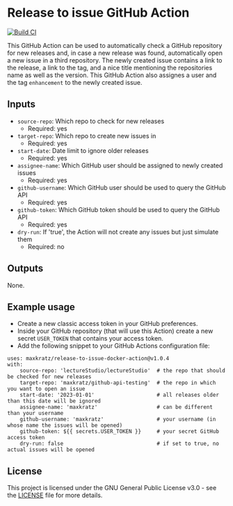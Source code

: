 # Release to issue GitHub Action

[![Build CI](https://github.com/maxkratz/release-to-issue-docker-action/actions/workflows/build-ci.yml/badge.svg)](https://github.com/maxkratz/release-to-issue-docker-action/actions/workflows/build-ci.yml)

This GitHub Action can be used to automatically check a GitHub repository for new releases and, in case a new release was found, automatically open a new issue in a third repository.
The newly created issue contains a link to the release, a link to the tag, and a nice title mentioning the repositories name as well as the version.
This GitHub Action also assignes a user and the tag `enhancement` to the newly created issue.

## Inputs

- `source-repo`: Which repo to check for new releases
    - Required: yes
- `target-repo`: Which repo to create new issues in
    - Required: yes
- `start-date`: Date limit to ignore older releases
    - Required: yes
- `assignee-name`: Which GitHub user should be assigned to newly created issues
    - Required: yes
- `github-username`: Which GitHub user should be used to query the GitHub API
    - Required: yes
- `github-token`: Which GitHub token should be used to query the GitHub API
    - Required: yes
- `dry-run`: If 'true', the Action will not create any issues but just simulate them
    - Required: no

## Outputs

None.

## Example usage

- Create a new classic access token in your GitHub preferences.
- Inside your GitHub repository (that will use this Action) create a new secret `USER_TOKEN` that contains your access token.
- Add the following snippet to your GitHub Actions configuration file:

```
uses: maxkratz/release-to-issue-docker-action@v1.0.4
with:
    source-repo: 'lectureStudio/lectureStudio'  # the repo that should be checked for new releases
    target-repo: 'maxkratz/github-api-testing'  # the repo in which you want to open an issue
    start-date: '2023-01-01'                    # all releases older than this date will be ignored
    assignee-name: 'maxkratz'                   # can be different than your username
    github-username: 'maxkratz'                 # your username (in whose name the issues will be opened)
    github-token: ${{ secrets.USER_TOKEN }}     # your secret GitHub access token
    dry-run: false                              # if set to true, no actual issues will be opened
```

## License

This project is licensed under the GNU General Public License v3.0 - see the [LICENSE](LICENSE) file for more details.
